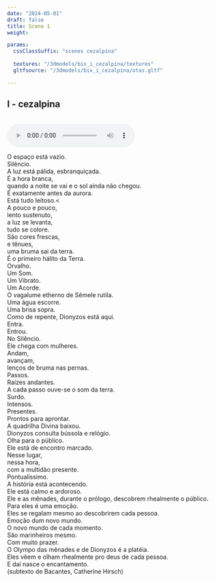 ```yaml
---
date: "2024-05-01"
draft: false
title: Scene 1
weight: 

params:
  cssClassSuffix: "scenes cezalpina"
  
  textures: "/3dmodels/bix_i_cezalpina/textures"
  gltfsource: "/3dmodels/bix_i_cezalpina/otas.gltf"

---
```

## I - cezalpina
<canvas id="c"></canvas>
<br>
<audio controls class="">
    <source src="/audio/SUB_TEXTO.m4a"> type="audio/mpeg">Your browser does not support the audio element.
</audio>
<div class="textBox">
<p>O espaço está vazio.<br>
Silêncio.<br>
A luz está pálida, esbranquiçada.<br>
É a hora branca,<br>
quando a noite se vai e o sol ainda não chegou.<br>
É exatamente antes da aurora.<br>
Está tudo leitoso.<<br>
A pouco e pouco,<br>
lento sustenuto,<br>
a luz se levanta,<br>
tudo se colore.<br>
São cores frescas,<br>
e tênues,<br>
uma bruma sai da terra.<br>
É o primeiro hálito da Terra.<br>
Orvalho.<br>
Um Som.<br>
Um Vibrato.<br>
Um Acorde.<br>
O vagalume etherno de Sêmele rutila.<br>
Uma água escorre.<br>
Uma brisa sopra.<br>
Como de repente, Dionyzos está aqui.<br>
Entra.<br>
Entrou.<br>
No Silêncio.<br>
Ele chega com mulheres.<br>
Andam,<br>
avançam,<br>
lenços de bruma nas pernas.<br>
Passos.<br>
Raízes andantes.<br>
A cada passo ouve-se o som da terra.<br>
Surdo.<br>
Intensos.<br>
Presentes.<br>
Prontos para aprontar.<br>
A quadrilha Divina baixou.<br>
Dionyzos consulta bússola e relógio.<br>
Olha para o público.<br>
Ele está de encontro marcado.<br>
Nesse lugar,<br>
nessa hora,<br>
com a multidão presente.<br>
Pontualíssimo.<br>
A história está acontecendo.<br>
Ele está calmo e ardoroso.<br>
Ele e as mênades, durante o prólogo, descobrem rhealmente o público.<br>
Para eles é uma emoção.<br>
Eles se regalam mesmo ao descobrirem cada pessoa.<br>
Emoção dum novo mundo.<br>
O novo mundo de cada momento.<br>
São marinheiros mesmo.<br>
Com muito prazer.<br>
O Olympo das mênades e de Dionyzos é a platéia.<br>
Eles vêem e olham rhealmente pro deus de cada pessoa.<br>
E daí nasce o encantamento.<br>
(subtexto de Bacantes, Catherine Hirsch)</p>

</div>
